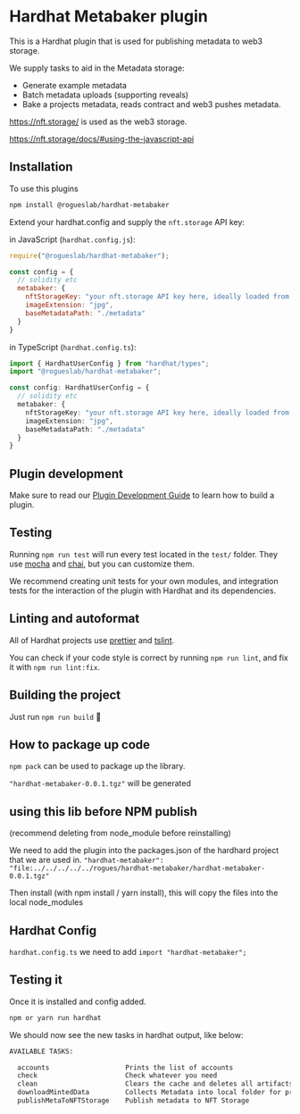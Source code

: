 # Hardhat Metabaker plugin

This is a Hardhat plugin that is used for publishing metadata to web3 storage.

We supply tasks to aid in the Metadata storage:

- Generate example metadata
- Batch metadata uploads (supporting reveals)
- Bake a projects metadata, reads contract and web3 pushes metadata.

https://nft.storage/ is used as the web3 storage.

https://nft.storage/docs/#using-the-javascript-api

## Installation

To use this plugins

```bash
npm install @rogueslab/hardhat-metabaker
```

Extend your hardhat.config and supply the `nft.storage` API key:

in JavaScript (`hardhat.config.js`):
```javascript
require("@rogueslab/hardhat-metabaker");

const config = {
  // solidity etc
  metabaker: {
    nftStorageKey: "your nft.storage API key here, ideally loaded from .env",
    imageExtension: "jpg",
    baseMetadataPath: "./metadata"
  }
}

```

in TypeScript (`hardhat.config.ts`):

```typescript
import { HardhatUserConfig } from "hardhat/types";
import "@rogueslab/hardhat-metabaker";

const config: HardhatUserConfig = {
  // solidity etc
  metabaker: {
    nftStorageKey: "your nft.storage API key here, ideally loaded from .env",
    imageExtension: "jpg",
    baseMetadataPath: "./metadata"
  }
}

```

## Plugin development

Make sure to read our [Plugin Development Guide](https://hardhat.org/advanced/building-plugins.html) to learn how to build a plugin.

## Testing

Running `npm run test` will run every test located in the `test/` folder. They
use [mocha](https://mochajs.org) and [chai](https://www.chaijs.com/),
but you can customize them.

We recommend creating unit tests for your own modules, and integration tests for
the interaction of the plugin with Hardhat and its dependencies.

## Linting and autoformat

All of Hardhat projects use [prettier](https://prettier.io/) and
[tslint](https://palantir.github.io/tslint/).

You can check if your code style is correct by running `npm run lint`, and fix
it with `npm run lint:fix`.

## Building the project

Just run `npm run build` ️👷



## How to package up code 
`npm pack` can be used to package up the library.

`"hardhat-metabaker-0.0.1.tgz"` will be generated


## using this lib before NPM publish
(recommend deleting from node_module before reinstalling)

We need to add the plugin into the packages.json of the hardhard project that we are used in.
    `"hardhat-metabaker": "file:../../../../../rogues/hardhat-metabaker/hardhat-metabaker-0.0.1.tgz"`

Then install (with npm install / yarn install), this will copy the files into the local node_modules

## Hardhat Config
`hardhat.config.ts` we need to add `import "hardhat-metabaker";`

## Testing it
Once it is installed and config added.

```bash
npm or yarn run hardhat
```

We should now see the new tasks in hardhat output, like below:

```bash
AVAILABLE TASKS:

  accounts                   Prints the list of accounts
  check                      Check whatever you need
  clean                      Clears the cache and deletes all artifacts
  downloadMintedData         Collects Metadata into local folder for processing
  publishMetaToNFTStorage    Publish metadata to NFT Storage
```
